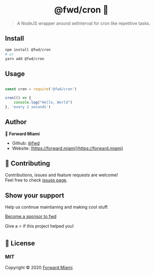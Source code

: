 <h1 align="center">@fwd/cron 🔁</h1>

> A NodeJS wrapper around setInterval for cron like repetitive tasks.

## Install

```sh
npm install @fwd/cron
# or
yarn add @fwd/cron
```

## Usage

```js

const cron = require('@fwd/cron')

cron(() => {
	console.log("Hello, World")
}, 'every 2 seconds')

```

## Author

👤  **Forward Miami**

* Github: [@fwd](https://github.com/fwd)
* Website: [https://forward.miami](https://forward.miami)

## 🤝 Contributing

Contributions, issues and feature requests are welcome!<br />Feel free to check [issues page](https://github.com/fwd/cron/issues).

## Show your support

Help us continue maintianing and making cool stuff.

[Become a sponsor to fwd](https://github.com/sponsors/fwd)

Give a ⭐️ if this project helped you!

## 📝 License

### MIT

Copyright © 2020 [Forward Miami](https://forward.miami).

